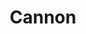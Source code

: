 ---
title: "Cannon"
url: /ciudad-autonoma-de-buenos-aires/cannon-bernardo-de-irigoyen/
shop: Betten
---